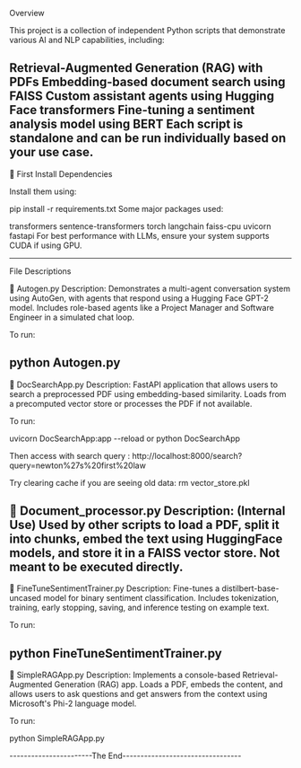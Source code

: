 Overview

This project is a collection of independent Python scripts that demonstrate various AI and NLP capabilities, including:

Retrieval-Augmented Generation (RAG) with PDFs
Embedding-based document search using FAISS
Custom assistant agents using Hugging Face transformers
Fine-tuning a sentiment analysis model using BERT
Each script is standalone and can be run individually based on your use case.
------------------------------------------------------------
🧾 First Install Dependencies

Install them using:

pip install -r requirements.txt
Some major packages used:

transformers
sentence-transformers
torch
langchain
faiss-cpu
uvicorn
fastapi
For best performance with LLMs, ensure your system supports CUDA if using GPU.

------------------------------------------------------------
File Descriptions

📄 Autogen.py
Description:
Demonstrates a multi-agent conversation system using AutoGen, with agents that respond using a Hugging Face GPT-2 model. Includes role-based agents like a Project Manager and Software Engineer in a simulated chat loop.

To run:

python Autogen.py
-------------------------------------------------------
📄 DocSearchApp.py
Description:
FastAPI application that allows users to search a preprocessed PDF using embedding-based similarity. Loads from a precomputed vector store or processes the PDF if not available.

To run:

uvicorn DocSearchApp:app --reload or python DocSearchApp

Then access with search query : http://localhost:8000/search?query=newton%27s%20first%20law

Try clearing cache if you are seeing old data: rm vector_store.pkl 

📄 Document_processor.py
Description:
(Internal Use) Used by other scripts to load a PDF, split it into chunks, embed the text using HuggingFace models, and store it in a FAISS vector store. Not meant to be executed directly.
-------------------------------------------------------
📄 FineTuneSentimentTrainer.py
Description:
Fine-tunes a distilbert-base-uncased model for binary sentiment classification. Includes tokenization, training, early stopping, saving, and inference testing on example text.

To run:

python FineTuneSentimentTrainer.py
-------------------------------------------------------
📄 SimpleRAGApp.py
Description:
Implements a console-based Retrieval-Augmented Generation (RAG) app. Loads a PDF, embeds the content, and allows users to ask questions and get answers from the context using Microsoft's Phi-2 language model.

To run:

python SimpleRAGApp.py

-----------------------The End---------------------------------
